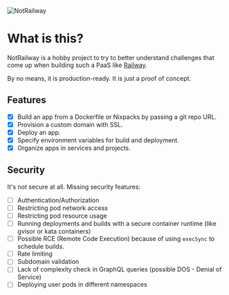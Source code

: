 ![NotRailway](https://i.imgur.com/4MGZ0be.gif)

# What is this?

NotRailway is a hobby project to try to better understand challenges that come up when building such a PaaS like [Railway](https://railway.app/).

By no means, it is production-ready. It is just a proof of concept.

## Features

- [x] Build an app from a Dockerfile or Nixpacks by passing a git repo URL.
- [x] Provision a custom domain with SSL.
- [x] Deploy an app.
- [x] Specify environment variables for build and deployment.
- [x] Organize apps in services and projects.

## Security

It's not secure at all. Missing security features:

- [ ] Authentication/Authorization
- [ ] Restricting pod network access
- [ ] Restricting pod resource usage
- [ ] Running deployments and builds with a secure container runtime (like gvisor or kata containers)
- [ ] Possible RCE (Remote Code Execution) because of using `execSync` to schedule builds.
- [ ] Rate limiting
- [ ] Subdomain validation
- [ ] Lack of complexity check in GraphQL queries (possible DOS - Denial of Service)
- [ ] Deploying user pods in different namespaces

